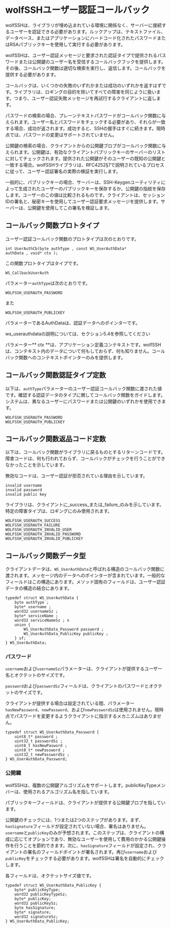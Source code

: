 

# wolfSSHユーザー認証コールバック



wolfSSHは、ライブラリが埋め込まれている環境に関係なく、サーバーに接続するユーザーを認証できる必要があります。ルックアップは、テキストファイル、データベース、またはアプリケーションにハードコード化されたパスワードまたはRSAパブリックキーを使用して実行する必要があります。


wolfSSHは、ユーザー認証メッセージと要求された認証タイプで提供されるパスワードまたは公開鍵のユーザー名を受信するコールバックフックを提供します。その後、コールバック関数は適切な検索を実行し、返信します。コールバックを提供する必要があります。


コールバックは、いくつかの失敗のいずれかまたは成功のいずれかを返すはずです。ライブラリは、ロギングの目的を除いてすべての障害を同じように扱います。つまり、ユーザー認証失敗メッセージを再試行するクライアントに返します。


パスワードの検索の場合、プレーンテキストパスワードがコールバック関数に与えられます。ユーザー名とパスワードをチェックする必要があり、それらが一致する場合、成功が返されます。成功すると、SSHの握手はすぐに続きます。現時点では、パスワードの変更はサポートされていません。


公開鍵の検索の場合、クライアントからの公開鍵ブロブがコールバック関数に与えられます。公開鍵は、有効なクライアントパブリックキーのサーバーのリストに対してチェックされます。提供された公開鍵がそのユーザーの既知の公開鍵と一致する場合。wolfSSHライブラリは、RFC4252§7で説明されているプロセスに従って、ユーザー認証署名の実際の検証を実行します。


一般的に、パブリックキーの場合、サーバーは、SSH-Keygenユーティリティによって生成されたユーザーのパブリックキーを保存するか、公開鍵の指紋を保存します。ユーザーのこの値は比較されるものです。クライアントは、セッションIDの署名と、秘密キーを使用してユーザー認証要求メッセージを提供します。サーバーは、公開鍵を使用してこの署名を検証します。



## コールバック関数プロトタイプ

ユーザー認証コールバック関数のプロトタイプは次のとおりです。

```
int UserAuthCb(byte authType , const WS_UserAuthData*
authData , void* ctx );
```

この関数プロトタイプはタイプです。



```
WS_CallbackUserAuth
```

パラメーター`authType`は次のとおりです。



```
WOLFSSH_USERAUTH_PASSWORD
```

また

```
WOLFSSH_USERAUTH_PUBLICKEY
```

パラメーターであるAuthDataは、認証データへのポインターです。


ws_userauthdataの説明については、セクション5.4を参照してください


パラメーター** ctx **は、アプリケーション定義コンテキストです。wolfSSHは、コンテキスト内のデータについて何もしておらず、何も知りません。コールバック関数へのコンテキストポインターのみを提供します。



## コールバック関数認証タイプ定数



以下は、`authType`パラメーターのユーザー認証コールバック関数に渡された値です。確認する認証データのタイプに関してコールバック関数をガイドします。システムは、異なるユーザーにパスワードまたは公開鍵のいずれかを使用できます。



```
WOLFSSH_USERAUTH_PASSWORD
WOLFSSH_USERAUTH_PUBLICKEY
```




## コールバック関数返品コード定数



以下は、コールバック関数がライブラリに戻るものとするリターンコードです。障害コードは、何も行われておらず、コールバックがチェックを行うことができなかったことを示しています。


無効なコードは、ユーザー認証が拒否されている理由を示しています。



```
invalid username
invalid password
invalid public key
```

ライブラリは、クライアントに_success_または_failure_のみを示しています。特定の障害タイプは、ロギングにのみ使用されます。



```
WOLFSSH_USERAUTH_SUCCESS
WOLFSSH_USERAUTH_FAILURE
WOLFSSH_USERAUTH_INVALID_USER
WOLFSSH_USERAUTH_INVALID_PASSWORD
WOLFSSH_USERAUTH_INVALID_PUBLICKEY
```




## コールバック関数データ型



クライアントデータは、`WS_UserAuthData`と呼ばれる構造のコールバック関数に渡されます。メッセージ内のデータへのポインターが含まれています。一般的なフィールドはこの構造にあります。メソッド固有のフィールドは、ユーザー認証データの構造の結合にあります。



```
typedef struct WS_UserAuthData {
    byte authType ;
    byte* username ;
    word32 usernameSz ;
    byte* serviceName ;
    word32 serviceNameSz ; n
    union {
        WS_UserAuthData_Password password ;
        WS_UserAuthData_PublicKey publicKey ;
    } sf;
} WS_UserAuthData;
```




### パスワード



`username`および`usernameSz`パラメーターは、クライアントが提供するユーザー名とオクテットのサイズです。


`password`および`passwordSz`フィールドは、クライアントのパスワードとオクテットのサイズです。


クライアントが提供する場合は設定されている間、パラメーター`hasNewPassword`、`newPassword`、および`newPasswordSz`は使用されません。現時点でパスワードを変更するようクライアントに指示するメカニズムはありません。



```
typedef struct WS_UserAuthData_Password {
    uint8_t* password ;
    uint32_t passwordSz ;
    uint8_t hasNewPasword ;
    uint8_t* newPassword ;
    uint32_t newPasswordSz ;
} WS_UserAuthData_Password;
```




### 公開鍵



wolfSSHは、複数の公開鍵アルゴリズムをサポートします。publicKeyTypeメンバーは、使用されるアルゴリズム名を指しています。


パブリックキーフィールドは、クライアントが提供する公開鍵ブロブを指しています。


公開鍵のチェックには、1つまたは2つのステップがあります。まず、`hasSignature`フィールドが設定されていない場合、署名はありません。`username`と`publicKey`のみが予想されます。このステップは、クライアントの構成に応じてオプションであり、無効なユーザーを使用して費用のかかる公開鍵操作を行うことを節約できます。次に、`hasSignature`フィールドが設定され、クライアントの署名のフィールドポイントが署名されます。再び`username`および`publicKey`をチェックする必要があります。wolfSSHは署名を自動的にチェックします。


各フィールドは、オクテットサイズ値です。



```
typedef struct WS_UserAuthData_PublicKey {
    byte* publicKeyType;
    word32 publicKeyTypeSz;
    byte* publicKey;
    word32 publicKeySz;
    byte hasSignature;
    byte* signature;
    word32 signatureSz;
} WS_UserAuthData_PublicKey;
```
